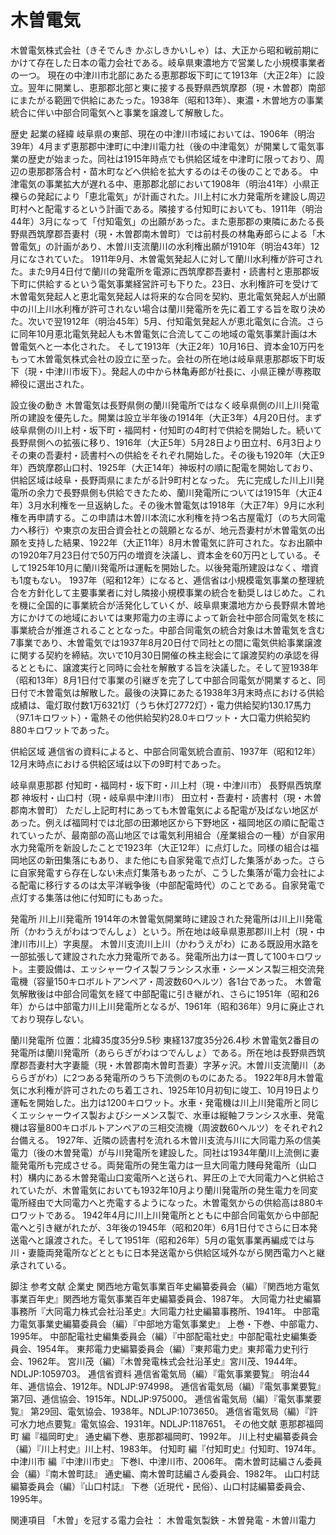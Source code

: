 # 木曽電気

木曽電気株式会社（きそでんき かぶしきかいしゃ）は、大正から昭和戦前期にかけて存在した日本の電力会社である。岐阜県東濃地方で営業した小規模事業者の一つ。
現在の中津川市北部にあたる恵那郡坂下町にて1913年（大正2年）に設立。翌年に開業し、恵那郡北部と東に接する長野県西筑摩郡（現・木曽郡）南部にまたがる範囲で供給にあたった。1938年（昭和13年）、東濃・木曽地方の事業統合に伴い中部合同電気へと事業を譲渡して解散した。

歴史
起業の経緯
岐阜県の東部、現在の中津川市域においては、1906年（明治39年）4月まず恵那郡中津町に中津川電力社（後の中津電気）が開業して電気事業の歴史が始まった。同社は1915年時点でも供給区域を中津町に限っており、周辺の恵那郡落合村・苗木町などへ供給を拡大するのはその後のことである。
中津電気の事業拡大が遅れる中、恵那郡北部において1908年（明治41年）小県正櫟らの発起により「恵北電気」が計画された。川上村に水力発電所を建設し周辺町村へと配電するという計画である。隣接する付知町においても、1911年（明治44年）3月になって「付知電気」の出願があった。また恵那郡の東隣にあたる長野県西筑摩郡吾妻村（現・木曽郡南木曽町）では前村長の林亀寿郎らによる「木曽電気」の計画があり、木曽川支流蘭川の水利権出願が1910年（明治43年）12月になされていた。
1911年9月、木曽電気発起人に対して蘭川水利権が許可された。また9月4日付で蘭川の発電所を電源に西筑摩郡吾妻村・読書村と恵那郡坂下町に供給するという電気事業経営許可も下りた。23日、水利権許可を受けて木曽電気発起人と恵北電気発起人は将来的な合同を契約、恵北電気発起人が出願中の川上川水利権が許可されない場合は蘭川発電所を先に着工する旨を取り決めた。次いで翌1912年（明治45年）5月、付知電気発起人が恵北電気に合流。さらに同年10月恵北電気発起人も木曽電気に合流してこの地域の電気事業計画は木曽電気へと一本化された。
そして1913年（大正2年）10月16日、資本金10万円をもって木曽電気株式会社の設立に至った。会社の所在地は岐阜県恵那郡坂下町坂下（現・中津川市坂下）。発起人の中から林亀寿郎が社長に、小県正櫟が専務取締役に選出された。

設立後の動き
木曽電気は長野県側の蘭川発電所ではなく岐阜県側の川上川発電所の建設を優先した。開業は設立半年後の1914年（大正3年）4月20日付。まず岐阜県側の川上村・坂下町・福岡村・付知町の4町村で供給を開始した。続いて長野県側への拡張に移り、1916年（大正5年）5月28日より田立村、6月3日よりその東の吾妻村・読書村への供給をそれぞれ開始した。その後も1920年（大正9年）西筑摩郡山口村、1925年（大正14年）神坂村の順に配電を開始しており、供給区域は岐阜・長野両県にまたがる計9町村となった。
先に完成した川上川発電所の余力で長野県側も供給できたため、蘭川発電所については1915年（大正4年）3月水利権を一旦返納した。その後木曽電気は1918年（大正7年）9月に水利権を再申請する。この申請は木曽川本流に水利権を持つ名古屋電灯（のち大同電力へ移行）や東京の友田合資会社との競願となるが、地元吾妻村が木曽電気の出願を支持した結果、1922年（大正11年）8月木曽電気に許可された。なお出願中の1920年7月23日付で50万円の増資を決議し、資本金を60万円としている。そして1925年10月に蘭川発電所は運転を開始した。以後発電所建設はなく、増資も1度もない。
1937年（昭和12年）になると、逓信省は小規模電気事業の整理統合を方針化して主要事業者に対し隣接小規模事業の統合を勧奨しはじめた。これを機に全国的に事業統合が活発化していくが、岐阜県東濃地方から長野県木曽地方にかけての地域においては東邦電力の主導によって新会社中部合同電気を核に事業統合が推進されることとなった。中部合同電気の統合対象は木曽電気を含む7事業であり、木曽電気では1937年8月20日付で同社との間に電気供給事業譲渡に関する契約を締結。次いで10月30日開催の株主総会にて譲渡契約の承認を得るとともに、譲渡実行と同時に会社を解散する旨を決議した。そして翌1938年（昭和13年）8月1日付で事業の引継ぎを完了して中部合同電気が開業すると、同日付で木曽電気は解散した。最後の決算にあたる1938年3月末時点における供給成績は、電灯取付数1万6321灯（うち休灯2772灯）・電力供給契約130.17馬力（97.1キロワット）・電熱その他供給契約28.0キロワット・大口電力供給契約880キロワットであった。

供給区域
逓信省の資料によると、中部合同電気統合直前、1937年（昭和12年）12月末時点における供給区域は以下の9町村であった。

岐阜県恵那郡
付知町・福岡村・坂下町・川上村（現・中津川市）
長野県西筑摩郡
神坂村・山口村（現・岐阜県中津川市）
田立村・吾妻村・読書村（現・木曽郡南木曽町）
ただし上記町村にあっても木曽電気による配電が及ばない地区があった。例えば福岡村では北部の田瀬地区から下野地区・福岡地区の順に配電されていったが、最南部の高山地区では電気利用組合（産業組合の一種）が自家用水力発電所を新設したことで1923年（大正12年）に点灯した。同様の組合は福岡地区の新田集落にもあり、また他にも自家発電で点灯した集落があった。さらに自家発電すら存在しない未点灯集落もあったが、こうした集落が電力会社による配電に移行するのは太平洋戦争後（中部配電時代）のことである。自家発電で点灯する集落は他に付知町にもあった。

発電所
川上川発電所
1914年の木曽電気開業時に建設された発電所は川上川発電所（かわうえがわはつでんしょ）という。所在地は岐阜県恵那郡川上村（現・中津川市川上）字奥屋。
木曽川支流川上川（かわうえがわ）にある既設用水路を一部拡張して建設された水力発電所である。発電所出力は一貫して100キロワット。主要設備は、エッシャーウイス製フランシス水車・シーメンス製三相交流発電機（容量150キロボルトアンペア・周波数60ヘルツ）各1台であった。
木曽電気解散後は中部合同電気を経て中部配電に引き継がれ、さらに1951年（昭和26年）からは中部電力川上川発電所となるが、1961年（昭和36年）9月に廃止されており現存しない。

蘭川発電所
位置：北緯35度35分9.5秒 東経137度35分26.4秒
木曽電気2番目の発電所は蘭川発電所（あららぎがわはつでんしょ）である。所在地は長野県西筑摩郡吾妻村大字妻籠（現・木曽郡南木曽町吾妻）字茅ヶ沢。木曽川支流蘭川（あららぎがわ）に2つある発電所のうち下流側のものにあたる。
1922年8月木曽電気に水利権が許可されたのち着工され、1925年10月初旬に竣工、10月19日より運転を開始した。出力は1200キロワット。水車・発電機は川上川発電所と同じくエッシャーウイス製およびシーメンス製で、水車は縦軸フランシス水車、発電機は容量800キロボルトアンペアの三相交流機（周波数60ヘルツ）をそれぞれ2台備える。
1927年、近隣の読書村を流れる木曽川支流与川に大同電力系の信美電力（後の木曽発電）が与川発電所を建設した。同社は1934年蘭川上流側に妻籠発電所も完成させる。両発電所の発生電力は一旦大同電力賤母発電所（山口村）構内にある木曽発電山口変電所へと送られ、昇圧の上で大同電力へと供給されていたが、木曽電気においても1932年10月より蘭川発電所の発生電力を同変電所経由で大同電力へと売電するようになった。木曽電気からの供給高は880キロワットである。
1942年4月に川上川発電所とともに中部合同電気から中部配電へと引き継がれたが、3年後の1945年（昭和20年）6月1日付でさらに日本発送電へと譲渡された。そして1951年（昭和26年）5月の電気事業再編成では与川・妻籠両発電所などとともに日本発送電から供給区域外ながら関西電力へと継承されている。

脚注
参考文献
企業史
関西地方電気事業百年史編纂委員会（編）『関西地方電気事業百年史』関西地方電気事業百年史編纂委員会、1987年。 
大同電力社史編纂事務所『大同電力株式会社沿革史』大同電力社史編纂事務所、1941年。 
中部電力電気事業史編纂委員会（編）『中部地方電気事業史』 上巻・下巻、中部電力、1995年。 
中部配電社史編集委員会（編）『中部配電社史』中部配電社史編集委員会、1954年。 
東邦電力史編纂委員会（編）『東邦電力史』東邦電力史刊行会、1962年。 
宮川茂（編）『木曽発電株式会社沿革史』宮川茂、1944年。NDLJP:1059703。 
逓信省資料
逓信省電気局（編）『電気事業要覧』 明治44年、逓信協会、1912年。NDLJP:974998。 
逓信省電気局（編）『電気事業要覧』 第7回、逓信協会、1915年。NDLJP:975000。 
逓信省電気局（編）『電気事業要覧』 第29回、電気協会、1938年。NDLJP:1073650。 
逓信省電気局（編）『許可水力地点要覧』電気協会、1931年。NDLJP:1187651。 
その他文献
恵那郡福岡町 編『福岡町史』 通史編下巻、恵那郡福岡町、1992年。 
川上村史編纂委員会（編）『川上村史』川上村、1983年。 
付知町 編『付知町史』付知町、1974年。 
中津川市 編『中津川市史』 下巻I、中津川市、2006年。 
南木曽町誌編さん委員会（編）『南木曽町誌』 通史編、南木曽町誌編さん委員会、1982年。 
山口村誌編纂委員会（編）『山口村誌』 下巻（近現代・民俗）、山口村誌編纂委員会、1995年。

関連項目
「木曽」を冠する電力会社 ： 木曽電気製鉄 - 木曽発電 - 木曽川電力